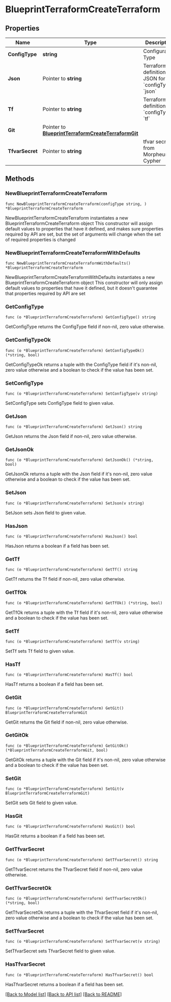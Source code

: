# BlueprintTerraformCreateTerraform

## Properties

Name | Type | Description | Notes
------------ | ------------- | ------------- | -------------
**ConfigType** | **string** | Configuration Type | 
**Json** | Pointer to **string** | Terraform definition in JSON for &#x60;configType&#x60; &#x60;json&#x60; | [optional] 
**Tf** | Pointer to **string** | Terraform definition for &#x60;configType&#x60; &#x60;tf&#x60; | [optional] 
**Git** | Pointer to [**BlueprintTerraformCreateTerraformGit**](blueprintTerraformCreate_terraform_git.md) |  | [optional] 
**TfvarSecret** | Pointer to **string** | tfvar secret from Morpheus Cypher | [optional] 

## Methods

### NewBlueprintTerraformCreateTerraform

`func NewBlueprintTerraformCreateTerraform(configType string, ) *BlueprintTerraformCreateTerraform`

NewBlueprintTerraformCreateTerraform instantiates a new BlueprintTerraformCreateTerraform object
This constructor will assign default values to properties that have it defined,
and makes sure properties required by API are set, but the set of arguments
will change when the set of required properties is changed

### NewBlueprintTerraformCreateTerraformWithDefaults

`func NewBlueprintTerraformCreateTerraformWithDefaults() *BlueprintTerraformCreateTerraform`

NewBlueprintTerraformCreateTerraformWithDefaults instantiates a new BlueprintTerraformCreateTerraform object
This constructor will only assign default values to properties that have it defined,
but it doesn't guarantee that properties required by API are set

### GetConfigType

`func (o *BlueprintTerraformCreateTerraform) GetConfigType() string`

GetConfigType returns the ConfigType field if non-nil, zero value otherwise.

### GetConfigTypeOk

`func (o *BlueprintTerraformCreateTerraform) GetConfigTypeOk() (*string, bool)`

GetConfigTypeOk returns a tuple with the ConfigType field if it's non-nil, zero value otherwise
and a boolean to check if the value has been set.

### SetConfigType

`func (o *BlueprintTerraformCreateTerraform) SetConfigType(v string)`

SetConfigType sets ConfigType field to given value.


### GetJson

`func (o *BlueprintTerraformCreateTerraform) GetJson() string`

GetJson returns the Json field if non-nil, zero value otherwise.

### GetJsonOk

`func (o *BlueprintTerraformCreateTerraform) GetJsonOk() (*string, bool)`

GetJsonOk returns a tuple with the Json field if it's non-nil, zero value otherwise
and a boolean to check if the value has been set.

### SetJson

`func (o *BlueprintTerraformCreateTerraform) SetJson(v string)`

SetJson sets Json field to given value.

### HasJson

`func (o *BlueprintTerraformCreateTerraform) HasJson() bool`

HasJson returns a boolean if a field has been set.

### GetTf

`func (o *BlueprintTerraformCreateTerraform) GetTf() string`

GetTf returns the Tf field if non-nil, zero value otherwise.

### GetTfOk

`func (o *BlueprintTerraformCreateTerraform) GetTfOk() (*string, bool)`

GetTfOk returns a tuple with the Tf field if it's non-nil, zero value otherwise
and a boolean to check if the value has been set.

### SetTf

`func (o *BlueprintTerraformCreateTerraform) SetTf(v string)`

SetTf sets Tf field to given value.

### HasTf

`func (o *BlueprintTerraformCreateTerraform) HasTf() bool`

HasTf returns a boolean if a field has been set.

### GetGit

`func (o *BlueprintTerraformCreateTerraform) GetGit() BlueprintTerraformCreateTerraformGit`

GetGit returns the Git field if non-nil, zero value otherwise.

### GetGitOk

`func (o *BlueprintTerraformCreateTerraform) GetGitOk() (*BlueprintTerraformCreateTerraformGit, bool)`

GetGitOk returns a tuple with the Git field if it's non-nil, zero value otherwise
and a boolean to check if the value has been set.

### SetGit

`func (o *BlueprintTerraformCreateTerraform) SetGit(v BlueprintTerraformCreateTerraformGit)`

SetGit sets Git field to given value.

### HasGit

`func (o *BlueprintTerraformCreateTerraform) HasGit() bool`

HasGit returns a boolean if a field has been set.

### GetTfvarSecret

`func (o *BlueprintTerraformCreateTerraform) GetTfvarSecret() string`

GetTfvarSecret returns the TfvarSecret field if non-nil, zero value otherwise.

### GetTfvarSecretOk

`func (o *BlueprintTerraformCreateTerraform) GetTfvarSecretOk() (*string, bool)`

GetTfvarSecretOk returns a tuple with the TfvarSecret field if it's non-nil, zero value otherwise
and a boolean to check if the value has been set.

### SetTfvarSecret

`func (o *BlueprintTerraformCreateTerraform) SetTfvarSecret(v string)`

SetTfvarSecret sets TfvarSecret field to given value.

### HasTfvarSecret

`func (o *BlueprintTerraformCreateTerraform) HasTfvarSecret() bool`

HasTfvarSecret returns a boolean if a field has been set.


[[Back to Model list]](../README.md#documentation-for-models) [[Back to API list]](../README.md#documentation-for-api-endpoints) [[Back to README]](../README.md)


